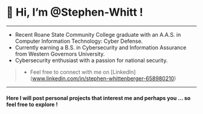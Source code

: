 # 👋 Hi, I’m @Stephen-Whitt !

---

- Recent Roane State Community College graduate with an A.A.S. in Computer Information Technology: Cyber Defense.
- Currently earning a B.S. in Cybersecurity and Information Assurance from Western Governors University.
- Cybersecurity enthusiast with a passion for national security.
> - Feel free to connect with me on [LinkedIn] (www.linkedin.com/in/stephen-whittenberger-658980210)

---

#### Here I will post personal projects that interest me and perhaps you ... so feel free to explore !
